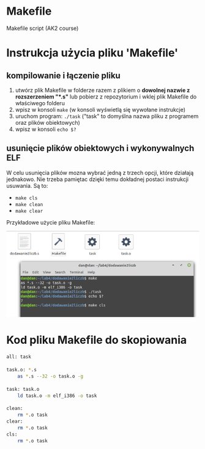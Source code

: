 # Makefile
 Makefile script (AK2 course)

# Instrukcja użycia pliku 'Makefile'

## kompilowanie i łączenie pliku
1. utwórz plik Makefile w folderze razem z plikiem o **dowolnej nazwie z rozszerzeniem "*.s"** 
   lub pobierz z repozytorium i wklej plik Makefile do właściwego folderu
2. wpisz w konsoli `make` (w konsoli wyświetlą się wywołane instrukcje)
3. uruchom program: `./task` ("task" to domyślna nazwa pliku z programem oraz plików obiektowych)
4. wpisz w konsoli `echo $?`

## usunięcie plików obiektowych i wykonywalnych ELF
W celu usunięcia plików mozna wybrać jedną z trzech opcji, które działają jednakowo.
Nie trzeba pamiętac dzięki temu dokładnej postaci instrukcji usuwania.
Są to:
* `make cls`
* `make clean`
* `make clear`

Przykładowe użycie pliku Makefile:


![Użycie Makefile](/images/makefile.PNG)


# Kod pliku Makefile do skopiowania 

```bash
all: task

task.o: *.s
	as *.s --32 -o task.o -g

task: task.o
	ld task.o -m elf_i386 -o task

clean:  
	rm *.o task
clear:
	rm *.o task
cls:
	rm *.o task
```